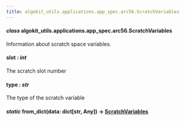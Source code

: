 ```yaml
---
title: algokit_utils.applications.app_spec.arc56.ScratchVariables
---
```

#### *class* algokit_utils.applications.app_spec.arc56.ScratchVariables

Information about scratch space variables.

#### slot *: int*

The scratch slot number

#### type *: str*

The type of the scratch variable

#### *static* from_dict(data: dict[str, Any]) → [ScratchVariables](#algokit_utils.applications.app_spec.arc56.ScratchVariables)